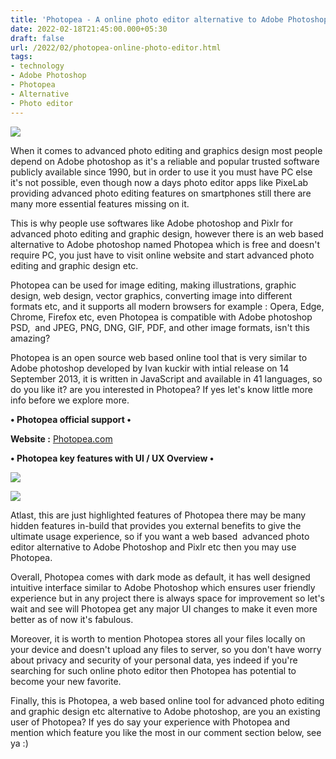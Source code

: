 ```yaml
---
title: 'Photopea - A online photo editor alternative to Adobe Photoshop.'
date: 2022-02-18T21:45:00.000+05:30
draft: false
url: /2022/02/photopea-online-photo-editor.html
tags: 
- technology
- Adobe Photoshop
- Photopea
- Alternative
- Photo editor
---
```


 [![](https://lh3.googleusercontent.com/-GKXAgWlDKZU/Yg_GO33lD3I/AAAAAAAAJPQ/9uhMGwMBFOYCoELCLyCS-W0uVliY7klPgCNcBGAsYHQ/s1600/1645200952285045-0.png)](https://lh3.googleusercontent.com/-GKXAgWlDKZU/Yg_GO33lD3I/AAAAAAAAJPQ/9uhMGwMBFOYCoELCLyCS-W0uVliY7klPgCNcBGAsYHQ/s1600/1645200952285045-0.png) 

  

When it comes to advanced photo editing and graphics design most people depend on Adobe photoshop as it's a reliable and popular trusted software publicly available since 1990, but in order to use it you must have PC else it's not possible, even though now a days photo editor apps like PixeLab providing advanced photo editing features on smartphones still there are many more essential features missing on it.

  

This is why people use softwares like Adobe photoshop and Pixlr for advanced photo editing and graphic design, however there is an web based alternative to Adobe photoshop named Photopea which is free and doesn't require PC, you just have to visit online website and start advanced photo editing and graphic design etc.

  

Photopea can be used for image editing, making illustrations, graphic design, web design, vector graphics, converting image into different formats etc, and it supports all modern browsers for example : Opera, Edge, Chrome, Firefox etc, even Photopea is compatible with Adobe photoshop PSD,  and JPEG, PNG, DNG, GIF, PDF, and other image formats, isn't this amazing?

  

Photopea is an open source web based online tool that is very similar to Adobe photoshop developed by Ivan kuckir with intial release on 14 September 2013, it is written in JavaScript and available in 41 languages, so do you like it? are you interested in Photopea? If yes let's know little more info before we explore more.

  

**• Photopea official support •**

**Website :** [Photopea.com](https://www.photopea.com/)

**• Photopea key features with UI / UX Overview •**

 **[![](https://lh3.googleusercontent.com/-Bjrkvgy5Vu8/Yg_GNwcR_iI/AAAAAAAAJPM/VzS9Fq5CoqAKTFto1ke_JEgXaTQnzfJiwCNcBGAsYHQ/s1600/1645200946959935-1.png)](https://lh3.googleusercontent.com/-Bjrkvgy5Vu8/Yg_GNwcR_iI/AAAAAAAAJPM/VzS9Fq5CoqAKTFto1ke_JEgXaTQnzfJiwCNcBGAsYHQ/s1600/1645200946959935-1.png)** 

 **[![](https://lh3.googleusercontent.com/-wLZPU9EKSWQ/Yg_EaKiKm6I/AAAAAAAAJPE/CHVIg8IBifokuBVKmiL65VUcEnzBvwNUQCNcBGAsYHQ/s1600/1645200483931654-2.png)](https://lh3.googleusercontent.com/-wLZPU9EKSWQ/Yg_EaKiKm6I/AAAAAAAAJPE/CHVIg8IBifokuBVKmiL65VUcEnzBvwNUQCNcBGAsYHQ/s1600/1645200483931654-2.png)** 

Atlast, this are just highlighted features of Photopea there may be many hidden features in-build that provides you external benefits to give the ultimate usage experience, so if you want a web based  advanced photo editor alternative to Adobe Photoshop and Pixlr etc then you may use Photopea.

  

Overall, Photopea comes with dark mode as default, it has well designed intuitive interface similar to Adobe Photoshop which ensures user friendly experience but in any project there is always space for improvement so let's wait and see will Photopea get any major UI changes to make it even more better as of now it's fabulous.

  

Moreover, it is worth to mention Photopea stores all your files locally on your device and doesn't upload any files to server, so you don't have worry about privacy and security of your personal data, yes indeed if you're searching for such online photo editor then Photopea has potential to become your new favorite.

  

Finally, this is Photopea, a web based online tool for advanced photo editing and graphic design etc alternative to Adobe photoshop, are you an existing user of Photopea? If yes do say your experience with Photopea and mention which feature you like the most in our comment section below, see ya :)